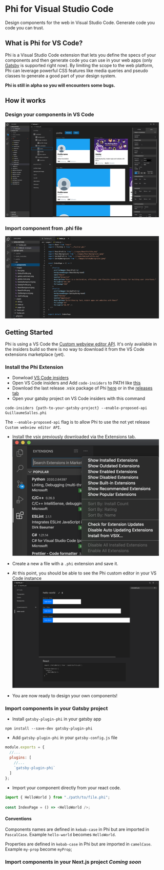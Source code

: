 # Phi for Visual Studio Code

Design components for the web in Visual Studio Code. Generate code you code you can trust.

## What is Phi for VS Code?

Phi is a Visual Studio Code extension that lets you define the specs of your components and then generate code you can use in your web apps (only [Gatsby](https://www.gatsbyjs.org/) is supported right now). By limiting the scope to the web platform, Phi can leverage powerful CSS features like media queries and pseudo classes to generate a good part of your design system.

__Phi is still in alpha so you will encounters some bugs.__

## How it works

### Design your components in VS Code

![Phi Extension Demo](/assets/PhiEditor.png)


### Import component from .phi file

![Code example](/assets/CodeExample.png)


## Getting Started

Phi is using a VS Code the [Custom webview editor API](https://github.com/microsoft/vscode/issues/77131). It's only available in the insiders build so there is no way to download it from the VS Code extensions marketplace (yet).

### Install the Phi Extension

- Donwload [VS Code insiders](https://code.visualstudio.com/insiders/)
- Open VS Code insiders and Add `code-insiders` to PATH like [this]( https://github.com/Microsoft/vscode/issues/6627#issuecomment-267456703)
- Download the last release .vsix package of Phi [here](https://github.com/GuillaumeSalles/phi-vscode/releases/download/v0.3.0/phi-0.3.0.vsix) or in the [releases tab](https://github.com/GuillaumeSalles/phi-vscode/releases)
- Open your gatsby project on VS Code insiders with this command

```shell
code-insiders {path-to-your-gatsby-project} --enable-proposed-api GuillaumeSalles.phi
```

The `--enable-proposed-api` flag is to allow Phi to use the not yet release `Custom webview editor API`.

- Install the vsix previously downloaded via the Extensions tab.
  ![Install VSIX menu in vscode](/assets/InstallVSIX.png)

- Create a new a file with a `.phi` extension and save it.

- At this point, you should be able to see the Phi custom editor in your VS Code instance
  ![Phi Extension preview in vscode](/assets/HelloWorld.png)

- You are now ready to design your own components!

### Import components in your Gatsby project

- Install `gatsby-plugin-phi` in your gatsby app

```shell
npm install --save-dev gatsby-plugin-phi
```

- Add `gatsby-plugin-phi` in your `gatsby-config.js` file

```javascript
module.exports = {
  //...
  plugins: [
    //...
    `gatsby-plugin-phi`
  ]
};
```

- Import your component directly from your react code.

```javascript
import { HelloWorld } from "./path/to/file.phi";

const IndexPage = () => <HelloWorld />;
```

#### Conventions

Components names are defined in `kebab-case` in Phi but are imported in `PascalCase`.
Example `hello-world` becomes `HelloWorld`.

Properties are defined in `kebab-case` in Phi but are imported in `camelCase`.
Example `my-prop` become `myProp`;


### Import components in your Next.js project _Coming soon_
